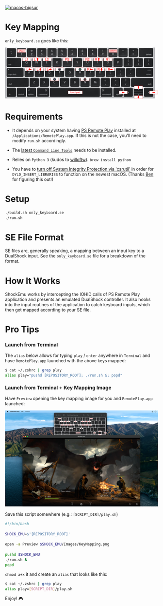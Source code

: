 [![macos-bigsur](https://img.shields.io/badge/macos-bigsur-brightgreen.svg)](https://www.apple.com/macos/big-sur/)

# Key Mapping
`only_keyboard.se` goes like this:

![Key Mapping](https://github.com/backslash-f/ShockEmu/blob/master/Images/KeyMapping.png)

# Requirements

- It depends on your system having [PS Remote Play](https://remoteplay.dl.playstation.net/remoteplay/lang/en/index.html) installed at `/Applications/RemotePlay.app`. If this is not the case, you'll need to modify `run.sh` accordingly.

- The [latest `Command Line Tools`](https://developer.apple.com/download/more/) needs to be installed.

- Relies on `Python 3` (kudos to [willoftw](https://github.com/willoftw)). `brew install python`

- You have to [turn off System Integrity Protection via 'csrutil'](https://www.imore.com/how-turn-system-integrity-protection-macos) in order for `DYLD_INSERT_LIBRARIES` to function on the newest macOS. (Thanks [Ben](https://github.com/benh57) for figuring this out!)

# Setup
```zsh
./build.sh only_keyboard.se
./run.sh
```

# SE File Format
SE files are, generally speaking, a mapping between an input key to a DualShock input. See the `only_keyboard.se` file for a breakdown of the format.

# How It Works
ShockEmu works by intercepting the IOHID calls of PS Remote Play application and presents an emulated DualShock controller. It also hooks into the input routines of the application to catch keyboard inputs, which then get mapped according to your SE file.

# Pro Tips

### Launch from Terminal
The `alias` below allows for typing `play` / `enter` anywhere in `Terminal` and have `RemotePlay.app` launched with the above keys mapped:

```bash
$ cat ~/.zshrc | grep play
alias play="pushd [REPOSITORY_ROOT]; ./run.sh &; popd"
```

### Launch from Terminal + Key Mapping Image
Have `Preview` opening the key mapping image for you and `RemotePlay.app` launched:

![Key Mapping + Remote Play](https://github.com/backslash-f/ShockEmu/blob/master/Images/KeyMapping_PSRemotePlay.png)

Save this script somewhere (e.g.: `[SCRIPT_DIR]/play.sh`)

```bash
#!/bin/bash

SHOCK_EMU=$'[REPOSITORY_ROOT]'

open -a Preview $SHOCK_EMU/Images/KeyMapping.png

pushd $SHOCK_EMU
./run.sh &
popd
```

`chmod a+x` it and create an `alias` that looks like this:
```bash
$ cat ~/.zshrc | grep play
alias play=[SCRIPT_DIR]/play.sh
```

Enjoy! 🎮
